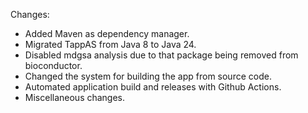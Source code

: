Changes:

- Added Maven as dependency manager.
- Migrated TappAS from Java 8 to Java 24.
- Disabled mdgsa analysis due to that package being removed from bioconductor.
- Changed the system for building the app from source code.
- Automated application build and releases with Github Actions.
- Miscellaneous changes.


